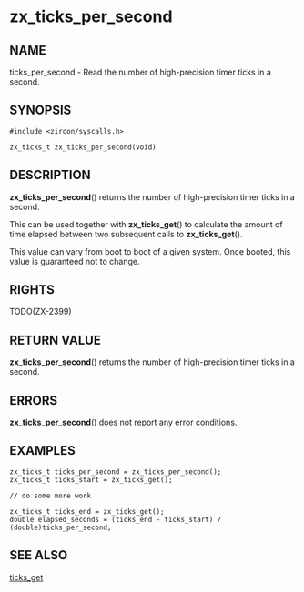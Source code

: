 # zx_ticks_per_second

## NAME

ticks_per_second - Read the number of high-precision timer ticks in a second.

## SYNOPSIS

```
#include <zircon/syscalls.h>

zx_ticks_t zx_ticks_per_second(void)
```

## DESCRIPTION

**zx_ticks_per_second**() returns the number of high-precision timer ticks in a
second.

This can be used together with **zx_ticks_get**() to calculate the amount of
time elapsed between two subsequent calls to **zx_ticks_get**().

This value can vary from boot to boot of a given system. Once booted,
this value is guaranteed not to change.

## RIGHTS

<!-- Updated by scripts/update-docs-from-abigen, do not edit this section manually. -->

TODO(ZX-2399)

## RETURN VALUE

**zx_ticks_per_second**() returns the number of high-precision timer ticks in a
second.

## ERRORS

**zx_ticks_per_second**() does not report any error conditions.

## EXAMPLES

```
zx_ticks_t ticks_per_second = zx_ticks_per_second();
zx_ticks_t ticks_start = zx_ticks_get();

// do some more work

zx_ticks_t ticks_end = zx_ticks_get();
double elapsed_seconds = (ticks_end - ticks_start) / (double)ticks_per_second;

```

## SEE ALSO

[ticks_get](ticks_get.md)
